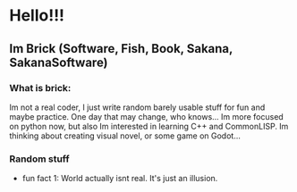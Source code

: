 # Hello!!!
## Im Brick (Software, Fish, Book, Sakana, SakanaSoftware)

### What is brick:
Im not a real coder, I just write random barely usable stuff for fun and maybe practice. One day that may change, who knows...
Im more focused on python now, but also Im interested in learning C++ and CommonLISP.
Im thinking about creating visual novel, or some game on Godot...


### Random stuff
- fun fact 1: World actually isnt real. It's just an illusion.

<!---
Brick2030/Brick2030 is a ✨ special ✨ repository because its `README.md` (this file) appears on your GitHub profile.
You can click the Preview link to take a look at your changes.
--->
